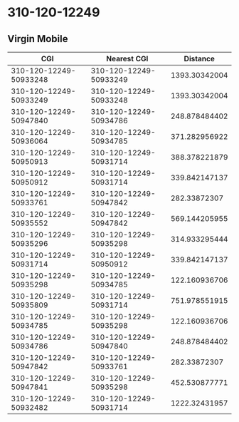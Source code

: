 # 310-120-12249
## Virgin Mobile


| CGI | Nearest CGI | Distance |
|-----|-------------|----------|
| 310-120-12249-50933248 | 310-120-12249-50933249 | 1393.30342004 |
| 310-120-12249-50933249 | 310-120-12249-50933248 | 1393.30342004 |
| 310-120-12249-50947840 | 310-120-12249-50934786 | 248.878484402 |
| 310-120-12249-50936064 | 310-120-12249-50934785 | 371.282956922 |
| 310-120-12249-50950913 | 310-120-12249-50931714 | 388.378221879 |
| 310-120-12249-50950912 | 310-120-12249-50931714 | 339.842147137 |
| 310-120-12249-50933761 | 310-120-12249-50947842 | 282.33872307 |
| 310-120-12249-50935552 | 310-120-12249-50947842 | 569.144205955 |
| 310-120-12249-50935296 | 310-120-12249-50935298 | 314.933295444 |
| 310-120-12249-50931714 | 310-120-12249-50950912 | 339.842147137 |
| 310-120-12249-50935298 | 310-120-12249-50934785 | 122.160936706 |
| 310-120-12249-50935809 | 310-120-12249-50931714 | 751.978551915 |
| 310-120-12249-50934785 | 310-120-12249-50935298 | 122.160936706 |
| 310-120-12249-50934786 | 310-120-12249-50947840 | 248.878484402 |
| 310-120-12249-50947842 | 310-120-12249-50933761 | 282.33872307 |
| 310-120-12249-50947841 | 310-120-12249-50935298 | 452.530877771 |
| 310-120-12249-50932482 | 310-120-12249-50931714 | 1222.32431957 |
